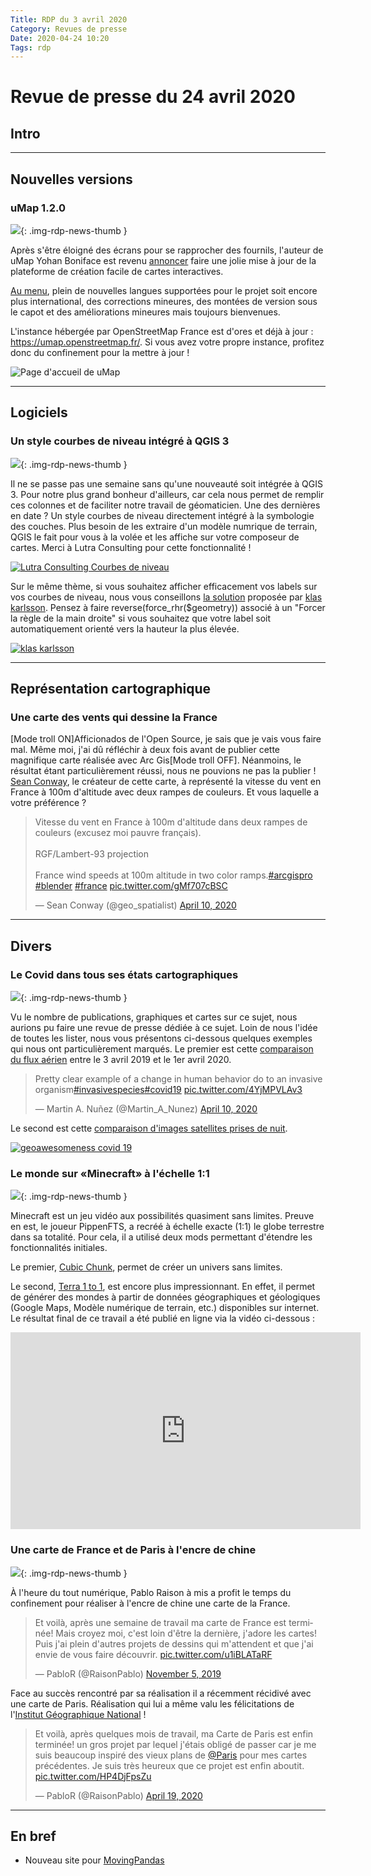 ```yaml
---
Title: RDP du 3 avril 2020
Category: Revues de presse
Date: 2020-04-24 10:20
Tags: rdp
---
```


# Revue de presse du 24 avril 2020

## Intro

----

## Nouvelles versions

### uMap 1.2.0

![](https://cdn.geotribu.fr/images/logos-icones/logiciels_librairies/umap_logo.png){: .img-rdp-news-thumb }

Après s'être éloigné des écrans pour se rapprocher des fournils, l'auteur de uMap Yohan Boniface est revenu [annoncer](https://twitter.com/informagicien/status/1242355404010672128) faire une jolie mise à jour de la plateforme de création facile de cartes interactives.

[Au menu](https://umap-project.readthedocs.io/en/latest/changelog/), plein de nouvelles langues supportées pour le projet soit encore plus international, des corrections mineures, des montées de version sous le capot et des améliorations mineures mais toujours bienvenues.

L'instance hébergée par OpenStreetMap France est d'ores et déjà à jour : <https://umap.openstreetmap.fr/>. Si vous avez votre propre instance, profitez donc du confinement pour la mettre à jour !

![Page d'accueil de uMap](https://cdn.geotribu.fr/images/articles-blog-rdp/capture-ecran/umap_2020.png)

----

## Logiciels

### Un style courbes de niveau intégré à QGIS 3

![](https://cdn.geotribu.fr/images/logos-icones/logiciels_librairies/qgis.png){: .img-rdp-news-thumb }

Il ne se passe pas une semaine sans qu'une nouveauté soit intégrée à QGIS 3. Pour notre plus grand bonheur d'ailleurs, car cela nous permet de remplir ces colonnes et de faciliter notre travail de géomaticien. Une des dernières en date ? Un style courbes de niveau directement intégré à la symbologie des couches. Plus besoin de les extraire d'un modèle numrique de terrain, QGIS le fait pour vous à la volée et les affiche sur votre composeur de cartes. Merci à Lutra Consulting pour cette fonctionnalité !


[![Lutra Consulting Courbes de niveau](https://pbs.twimg.com/media/EUqrLQHUcAA3rsH?format=jpg&name=900x900)](https://twitter.com/lutraconsulting/status/1245996521360932864?s=20)

Sur le même thème, si vous souhaitez afficher efficacement vos labels sur vos courbes de niveau, nous vous conseillons [la solution](https://geosupportsystem.se/2020/04/06/snygga-hojdkurvor-med-qgis-3-12/) proposée par [klas karlsson](https://twitter.com/klaskarlsson). Pensez à faire reverse(force_rhr($geometry)) associé à un "Forcer la règle de la main droite" si vous souhaitez que votre label soit automatiquement orienté vers la hauteur la plus élevée.

[![klas karlsson](https://pbs.twimg.com/media/EU6_Ap-WsAclm0I?format=jpg&name=900x900)](https://twitter.com/klaskarlsson/status/1247071914121715712)

----

## Représentation cartographique

### Une carte des vents qui dessine la France

[Mode troll ON]Afficionados de l'Open Source, je sais que je vais vous faire mal. Même moi, j'ai dû réfléchir à deux fois avant de publier cette magnifique carte réalisée avec Arc Gis[Mode troll OFF]. Néanmoins, le résultat étant particulièrement réussi, nous ne pouvions ne pas la publier ! [Sean Conway](https://twitter.com/geo_spatialist), le créateur de cette carte, à représenté la vitesse du vent en France à 100m d'altitude avec
deux rampes de couleurs. Et vous laquelle a votre préférence ?

<blockquote class="twitter-tweet tw-align-center" data-lang="en" data-dnt="true"><p lang="fr" dir="ltr">Vitesse du vent en France à 100m d&#39;altitude dans deux rampes de couleurs (excusez moi pauvre français).<br><br>RGF/Lambert-93 projection<br><br>France wind speeds at 100m altitude in two color ramps.<a href="https://twitter.com/hashtag/arcgispro?src=hash&amp;ref_src=twsrc%5Etfw">#arcgispro</a> <a href="https://twitter.com/hashtag/blender?src=hash&amp;ref_src=twsrc%5Etfw">#blender</a> <a href="https://twitter.com/hashtag/france?src=hash&amp;ref_src=twsrc%5Etfw">#france</a> <a href="https://t.co/gMf707cBSC">pic.twitter.com/gMf707cBSC</a></p>&mdash; Sean Conway (@geo_spatialist) <a href="https://twitter.com/geo_spatialist/status/1248686653721509892?ref_src=twsrc%5Etfw">April 10, 2020</a></blockquote>

----

## Divers

### Le Covid dans tous ses états cartographiques

![](https://cdn.geotribu.fr/images/internal/icons-rdp-news/triste.png){: .img-rdp-news-thumb }

Vu le nombre de publications, graphiques et cartes sur ce sujet, nous aurions pu faire une revue de presse dédiée à ce sujet. Loin de nous l'idée de toutes les lister, nous vous présentons ci-dessous quelques exemples qui nous ont particulièrement marqués. Le premier est cette [comparaison du flux aérien](https://twitter.com/i/status/1248701590652977154) entre le 3 avril 2019 et le 1er avril 2020.

<blockquote class="twitter-tweet tw-align-center" data-dnt="true"><p lang="en" dir="ltr">Pretty clear example of a change in human behavior do to an invasive organism<a href="https://twitter.com/hashtag/invasivespecies?src=hash&amp;ref_src=twsrc%5Etfw">#invasivespecies</a><a href="https://twitter.com/hashtag/covid19?src=hash&amp;ref_src=twsrc%5Etfw">#covid19</a> <a href="https://t.co/4YjMPVLAv3">pic.twitter.com/4YjMPVLAv3</a></p>&mdash; Martin A. Nuñez (@Martin_A_Nunez) <a href="https://twitter.com/Martin_A_Nunez/status/1248701590652977154?ref_src=twsrc%5Etfw">April 10, 2020</a></blockquote>

Le second est cette [comparaison d'images satellites prises de nuit](https://geoawesomeness.com/nighttime-satellite-images-of-china-reflect-covid-19-lockdown-impact/).

[![geoawesomeness covid 19](https://i1.wp.com/geoawesomeness.com/wp-content/uploads/2020/04/Nighttime-wuhan.png?resize=1024%2C711&ssl=1)](https://geoawesomeness.com/nighttime-satellite-images-of-china-reflect-covid-19-lockdown-impact/)

### Le monde sur «Minecraft» à l'échelle 1:1

![](https://cdn.geotribu.fr/images/logos-icones/divers/minecraft.png){: .img-rdp-news-thumb }

Minecraft est un jeu vidéo aux possibilités quasiment sans limites. Preuve en est, le joueur PippenFTS, a recréé à échelle exacte (1:1) le globe terrestre dans sa totalité. Pour cela, il a utilisé deux mods permettant d'étendre les fonctionnalités initiales.

Le premier, [Cubic Chunk](https://www.curseforge.com/minecraft/mc-mods/opencubicchunks), permet de créer un univers sans limites.

Le second, [Terra 1 to 1](https://www.curseforge.com/minecraft/mc-mods/terra-1-to-1-minecraft-world-project), est encore plus impressionnant. En effet, il permet de générer des mondes à partir de données géographiques et géologiques (Google Maps, Modèle numérique de terrain, etc.) disponibles sur internet. Le résultat final de ce travail a été publié en ligne via la vidéo ci-dessous :

<iframe width="560" height="315" src="https://www.youtube-nocookie.com/embed/8_bW3ab8YAk" frameborder="0" allow="accelerometer; autoplay; encrypted-media; gyroscope; picture-in-picture" allowfullscreen></iframe>

### Une carte de France et de Paris à l'encre de chine

![](https://cdn.geotribu.fr/images/internal/icons-rdp-news/matiere.png){: .img-rdp-news-thumb }

À l'heure du tout numérique, Pablo Raison à mis a profit le temps du confinement pour réaliser à l'encre de chine une carte de la France.

<blockquote class="twitter-tweet tw-align-center" data-dnt="true"><p lang="fr" dir="ltr">Et voilà, après une semaine de travail ma carte de France est terminée! Mais croyez moi, c&#39;est loin d&#39;être la dernière, j&#39;adore les cartes! Puis j&#39;ai plein d&#39;autres projets de dessins qui m&#39;attendent et que j&#39;ai envie de vous faire découvrir. <a href="https://t.co/u1iBLATaRF">pic.twitter.com/u1iBLATaRF</a></p>&mdash; PabloR (@RaisonPablo) <a href="https://twitter.com/RaisonPablo/status/1191802867667083264?ref_src=twsrc%5Etfw">November 5, 2019</a></blockquote>

Face au succès rencontré par sa réalisation il a récemment récidivé avec une carte de Paris. Réalisation qui lui a même valu les félicitations de l'[Institut Géographique National](https://twitter.com/IGNFrance/status/1252602654985015296) !

<blockquote class="twitter-tweet tw-align-center" data-dnt="true"><p lang="fr" dir="ltr">Et voilà, après quelques mois de travail, ma Carte de Paris est enfin terminée! un gros projet par lequel j&#39;étais obligé de passer car je me suis beaucoup inspiré des vieux plans de <a href="https://twitter.com/Paris?ref_src=twsrc%5Etfw">@Paris</a> pour mes cartes précédentes. Je suis très heureux que ce projet est enfin aboutit. <a href="https://t.co/HP4DjFpsZu">pic.twitter.com/HP4DjFpsZu</a></p>&mdash; PabloR (@RaisonPablo) <a href="https://twitter.com/RaisonPablo/status/1251951057325957122?ref_src=twsrc%5Etfw">April 19, 2020</a></blockquote>

----

## En bref

- Nouveau site pour [MovingPandas](https://anitagraser.github.io/movingpandas/)
